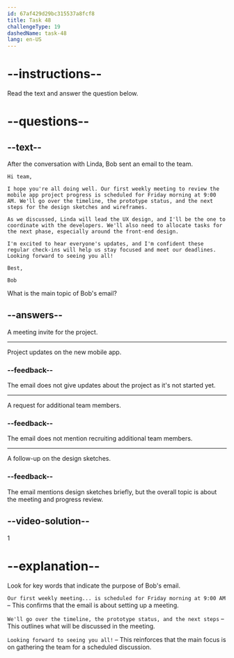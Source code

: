 ```yaml
---
id: 67af429d29bc315537a8fcf8
title: Task 48
challengeType: 19
dashedName: task-48
lang: en-US
---
```


<!-- READING -->

# --instructions--

Read the text and answer the question below.

# --questions--

## --text--

After the conversation with Linda, Bob sent an email to the team.

`Hi team,`

`I hope you're all doing well. Our first weekly meeting to review the mobile app project progress is scheduled for Friday morning at 9:00 AM. We'll go over the timeline, the prototype status, and the next steps for the design sketches and wireframes.`

`As we discussed, Linda will lead the UX design, and I'll be the one to coordinate with the developers. We'll also need to allocate tasks for the next phase, especially around the front-end design.`

`I'm excited to hear everyone's updates, and I'm confident these regular check-ins will help us stay focused and meet our deadlines. Looking forward to seeing you all!`

`Best,`

`Bob`

What is the main topic of Bob's email?

## --answers--

A meeting invite for the project.

---

Project updates on the new mobile app.

### --feedback--

The email does not give updates about the project as it's not started yet.

---

A request for additional team members.

### --feedback--

The email does not mention recruiting additional team members.

---

A follow-up on the design sketches.

### --feedback--

The email mentions design sketches briefly, but the overall topic is about the meeting and progress review.

## --video-solution--

1

# --explanation--  

Look for key words that indicate the purpose of Bob's email.  

`Our first weekly meeting... is scheduled for Friday morning at 9:00 AM` – This confirms that the email is about setting up a meeting.  

`We'll go over the timeline, the prototype status, and the next steps` – This outlines what will be discussed in the meeting.  

`Looking forward to seeing you all!` – This reinforces that the main focus is on gathering the team for a scheduled discussion.  
